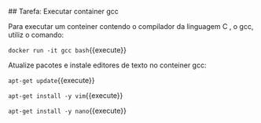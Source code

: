 

## Tarefa: Executar container gcc

Para executar um conteiner contendo o compilador da linguagem C , o gcc, utiliz o comando:

`docker run -it gcc bash`{{execute}}



Atualize pacotes e instale editores de texto no conteiner gcc:

`apt-get update`{{execute}}

`apt-get install -y vim`{{execute}}

`apt-get install -y nano`{{execute}}

